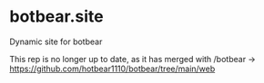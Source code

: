 # botbear.site
Dynamic site for botbear

This rep is no longer up to date, as it has merged with /botbear -> https://github.com/hotbear1110/botbear/tree/main/web
